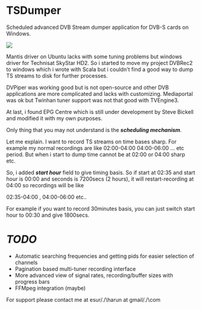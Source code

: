 TSDumper
========

Scheduled advanced DVB Stream dumper application for DVB-S cards on Windows.

<a href="https://github.com/esurharun/TSDumper/blob/master/doc/screenshot.jpg?raw=true">
<img src="https://github.com/esurharun/TSDumper/blob/master/doc/screenshot.jpg?raw=true" />
</a>

Mantis driver on Ubuntu lacks with some tuning problems  but windows driver for Technisat SkyStar HD2. 
So i started to move my project DVBRec2 to windows which i wrote with Scala but i couldn't find a good 
way to dump TS streams to disk for further processes. 

DVPiper was working good but is not open-source and other DVB applications are more complicated and lacks
with customizing. Mediaportal was ok but Twinhan tuner support was not that good with TVEngine3. 

At last, i found EPG Centre which is still under development by Steve Bickell and modified it with my own
purposes.

Only thing that you may not understand is the ***scheduling mechanism***.

Let me explain. I want to record TS streams on time bases sharp. For example my normal recordings are like
02:00-04:00 04:00-06:00 ... etc period. But when i start to dump time cannot be at 02:00 or 04:00 sharp etc. 

So, i added ***start hour*** field to give timing basis. So if start at 02:35 and start hour is 00:00 and
seconds is 7200secs (2 hours), it will restart-recording at 04:00 so recordings will be like

02:35-04:00 , 04:00-06:00 etc..

For example if you want to record 30minutes basis, you can just switch start hour to 00:30 and give 1800secs.

***TODO***
=============================

- Automatic searching frequencies and getting pids for easier selection of channels
- Pagination based multi-tuner recording interface
- More advanced view of signal rates, recording/buffer sizes with progress bars
- FFMpeg integration (maybe)



For support please contact me at esur/\./\harun at gmail/\./\com